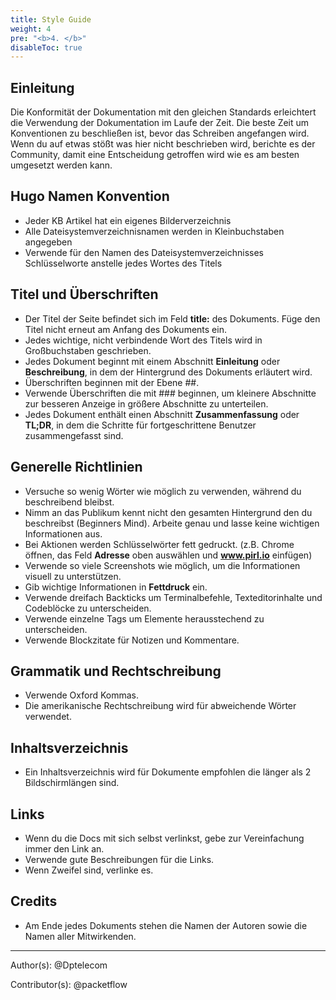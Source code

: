 ```yaml
---
title: Style Guide
weight: 4
pre: "<b>4. </b>"
disableToc: true
---
```


## Einleitung

Die Konformität der Dokumentation mit den gleichen Standards erleichtert die Verwendung der Dokumentation im Laufe der Zeit. Die beste Zeit um Konventionen zu beschließen ist, bevor das Schreiben angefangen wird. Wenn du auf etwas stößt was hier nicht beschrieben wird, berichte es der Community, damit eine Entscheidung getroffen wird wie es am besten umgesetzt werden kann.

## Hugo Namen Konvention

* Jeder KB Artikel hat ein eigenes Bilderverzeichnis
* Alle Dateisystemverzeichnisnamen werden in Kleinbuchstaben angegeben
* Verwende für den Namen des Dateisystemverzeichnisses Schlüsselworte anstelle jedes Wortes des Titels

## Titel und Überschriften

* Der Titel der Seite befindet sich im Feld **title:** des Dokuments. Füge den Titel nicht erneut am Anfang des Dokuments ein.
* Jedes wichtige, nicht verbindende Wort des Titels wird in Großbuchstaben geschrieben.
* Jedes Dokument beginnt mit einem Abschnitt **Einleitung** oder **Beschreibung**, in dem der Hintergrund des Dokuments erläutert wird.
* Überschriften beginnen mit der Ebene ##.
* Verwende Überschriften die mit ### beginnen, um kleinere Abschnitte zur besseren Anzeige in größere Abschnitte zu unterteilen.
* Jedes Dokument enthält einen Abschnitt **Zusammenfassung** oder **TL;DR**, in dem die Schritte für fortgeschrittene Benutzer zusammengefasst sind.

## Generelle Richtlinien

* Versuche so wenig Wörter wie möglich zu verwenden, während du beschreibend bleibst.
* Nimm an das Publikum kennt nicht den gesamten Hintergrund den du beschreibst (Beginners Mind). Arbeite genau und lasse keine wichtigen Informationen aus.
* Bei Aktionen werden Schlüsselwörter fett gedruckt. (z.B. Chrome öffnen, das Feld **Adresse** oben auswählen und **www.pirl.io** einfügen)
* Verwende so viele Screenshots wie möglich, um die Informationen visuell zu unterstützen.
* Gib wichtige Informationen in **Fettdruck** ein.
* Verwende dreifach Backticks um Terminalbefehle, Texteditorinhalte und Codeblöcke zu unterscheiden.
* Verwende einzelne Tags um Elemente herausstechend zu unterscheiden.
* Verwende Blockzitate für Notizen und Kommentare.

## Grammatik und Rechtschreibung

* Verwende Oxford Kommas.
* Die amerikanische Rechtschreibung wird für abweichende Wörter verwendet.

## Inhaltsverzeichnis

* Ein Inhaltsverzeichnis wird für Dokumente empfohlen die länger als 2 Bildschirmlängen sind.

## Links

* Wenn du die Docs mit sich selbst verlinkst, gebe zur Vereinfachung immer den Link an.
* Verwende gute Beschreibungen für die Links.
* Wenn Zweifel sind, verlinke es.

## Credits

* Am Ende jedes Dokuments stehen die Namen der Autoren sowie die Namen aller Mitwirkenden.




---
Author(s):
@Dptelecom


Contributor(s):
@packetflow